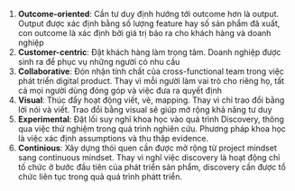 
1. **Outcome-oriented**: Cần tư duy định hướng tới outcome hơn là output. Output được xác định bằng số lượng feature hay số sản phẩm đã xuất, con outcome là xác định bởi giá trị bảo ra cho khách hàng và doanh nghiệp
2. **Customer-centric**: Đặt khách hàng làm trọng tâm. Doanh nghiệp được sinh ra để phục vụ những người có nhu cầu 
3. **Collaborative**: Đón nhận tính chất của cross-functional team trong việc phát triển digital product. Thay vì mỗi người làm vai trò cho riêng họ, tất cả mọi người dùng đóng góp và việc đưa ra quyết định
4. **Visual**: Thúc đẩy hoạt động viết, vẽ, mapping. Thay vì chỉ trao đổi bằng lời nói và viết. Trao đổi bằng visual sẽ giúp mở rộng khả năng tư duy
5. **Experimental**: Đặt lối suy nghĩ khoa học vào quá trình Discovery, thông qua việc thử nghiệm trong quá trình nghiên cứu. Phương pháp khoa học là việc xác định assumptions và thu thập evidence.
6. **Continious**: Xây dựng thói quen cần được mở rộng từ project mindset sang continuous mindset. Thay vì nghĩ việc discovery là hoạt động chỉ tố chức ở bước đầu tiên của phát triển sản phẩm, discovery cần được tổ chức liên tục trong quả quá trình phátt triển.